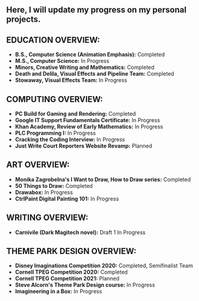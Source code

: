 Here, I will update my progress on my personal projects. 
- 

EDUCATION OVERVIEW: 
- 
- **B.S., Computer Science (Animation Emphasis):** Completed
- **M.S., Computer Science:** In Progress
- **Minors, Creative Writing and Mathematics:** Completed 
- **Death and Delila, Visual Effects and Pipeline Team:** Completed
- **Stowaway, Visual Effects Team:** In Progress

COMPUTING OVERVIEW: 
- 
- **PC Build for Gaming and Rendering:** Completed 
- **Google IT Support Fundamentals Certificate:** In Progress
- **Khan Academy, Review of Early Mathematics:** In Progress 
- **PLC Programming I:** In Progress 
- **Cracking the Coding Interview:** In Progress
- **Just Write Court Reporters Website Revamp:** Planned

ART OVERVIEW: 
- 
- **Monika Zagrobelna's I Want to Draw, How to Draw series:** Completed 
- **50 Things to Draw:** Completed
- **Drawabox:** In Progress
- **CtrlPaint Digital Painting 101:** In Progress 

WRITING OVERVIEW: 
- 
- **Carnivile (Dark Magitech novel):** Draft 1 In Progress

THEME PARK DESIGN OVERVIEW:
- 
- **Disney Imaginations Competition 2020:** Completed, Semifinalist Team
- **Cornell TPEG Competition 2020:** Completed
- **Cornell TPEG Competition 2021:** Planned
- **Steve Alcorn's Theme Park Design course:** In Progress 
- **Imagineering in a Box:** In Progress 
